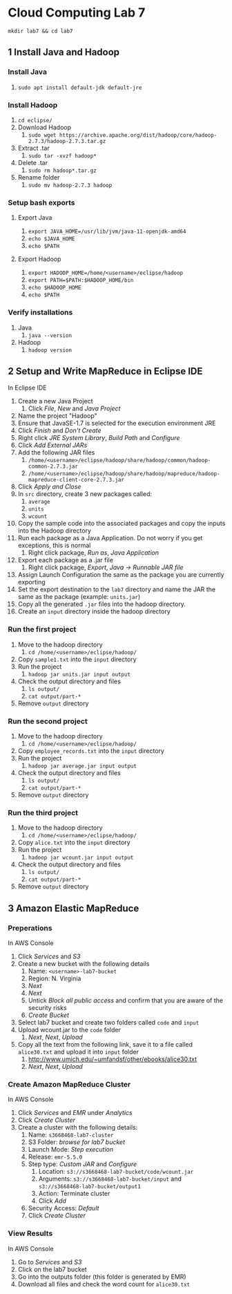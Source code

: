# Cloud Computing Lab 7

`mkdir lab7 && cd lab7`

## 1 Install Java and Hadoop

### Install Java

1. `sudo apt install default-jdk default-jre`

### Install Hadoop

1. `cd eclipse/`
2. Download Hadoop
   1. `sudo wget https://archive.apache.org/dist/hadoop/core/hadoop-2.7.3/hadoop-2.7.3.tar.gz`
3. Extract .tar
   1. `sudo tar -xvzf hadoop*`
4. Delete .tar
   1. `sudo rm hadoop*.tar.gz`
5. Rename folder
   1. `sudo mv hadoop-2.7.3 hadoop`

### Setup bash exports

1. Export Java
   1. `export JAVA_HOME=/usr/lib/jvm/java-11-openjdk-amd64`
   2. `echo $JAVA_HOME`
   3. `echo $PATH`

2. Export Hadoop
   1. `export HADOOP_HOME=/home/<username>/eclipse/hadoop`
   2. `export PATH=$PATH:$HADOOP_HOME/bin`
   3. `echo $HADOOP_HOME`
   4. `echo $PATH`

### Verify installations

1. Java
   1. `java --version`
2. Hadoop
   1. `hadoop version`

## 2 Setup and Write MapReduce in Eclipse IDE

In Eclipse IDE

1. Create a new Java Project
   1. Click *File*, *New* and *Java Project*
2. Name the project "Hadoop"
3. Ensure that JavaSE-1.7 is selected for the execution environment JRE
4. Click *Finish* and *Don't Create*
5. Right click *JRE System Library*, *Build Path* and *Configure*
6. Click *Add External JARs*
7. Add the following JAR files
   1. `/home/<username>/eclipse/hadoop/share/hadoop/common/hadoop-common-2.7.3.jar`
   2. `/home/<username>/eclipse/hadoop/share/hadoop/mapreduce/hadoop-mapreduce-client-core-2.7.3.jar`
8. Click *Apply and Close*
9. In `src` directory, create 3 new packages called:
   1. `average`
   2. `units`
   3. `wcount`
10. Copy the sample code into the associated packages and copy the inputs into the Hadoop directory
11. Run each package as a Java Application. Do not worry if you get exceptions, this is normal
    1. Right click package, *Run as*, *Java Application*
12. Export each package as a .jar file
    1. Right click package, *Export*, *Java -> Runnable JAR file*
13. Assign Launch Configuration the same as the package you are currently exporting
14. Set the export destination to the `lab7` directory and name the JAR the same as the package (example: `units.jar`)
15. Copy all the generated `.jar` files into the hadoop directory.
16. Create an `input` directory inside the hadoop directory

### Run the first project

1. Move to the hadoop directory
   1. `cd /home/<username>/eclipse/hadoop/`
2. Copy `sample1.txt` into the `input` directory
3. Run the project
   1. `hadoop jar units.jar input output`
4. Check the output directory and files
   1. `ls output/`
   2. `cat output/part-*`
5. Remove `output` directory

### Run the second project

1. Move to the hadoop directory
   1. `cd /home/<username>/eclipse/hadoop/`
2. Copy `employee_records.txt` into the `input` directory
3. Run the project
   1. `hadoop jar average.jar input output`
4. Check the output directory and files
   1. `ls output/`
   2. `cat output/part-*`
5. Remove `output` directory

### Run the third project

1. Move to the hadoop directory
   1. `cd /home/<username>/eclipse/hadoop/`
2. Copy `alice.txt` into the `input` directory
3. Run the project
   1. `hadoop jar wcount.jar input output`
4. Check the output directory and files
   1. `ls output/`
   2. `cat output/part-*`
5. Remove `output` directory

## 3 Amazon Elastic MapReduce

### Preperations

In AWS Console

1. Click *Services* and *S3*
2. Create a new bucket with the following details
   1. Name: `<username>-lab7-bucket`
   2. Region: N. Virginia
   3. *Next*
   4. *Next*
   5. Untick *Block all public access* and confirm that you are aware of the security risks
   6. *Create Bucket*
3. Select lab7 bucket and create two folders called `code` and `input`
4. Upload wcount.jar to the `code` folder
   1. *Next*, *Next*, *Upload*
5. Copy all the text from the following link, save it to a file called `alice30.txt` and upload it into `input` folder
   1. <http://www.umich.edu/~umfandsf/other/ebooks/alice30.txt>
   2. *Next*, *Next*, *Upload*

### Create Amazon MapReduce Cluster

In AWS Console

1. Click *Services* and *EMR* under *Analytics*
2. Click *Create Cluster*
3. Create a cluster with the following details:
   1. Name: `s3668468-lab7-cluster`
   2. S3 Folder: *browse for lab7 bucket*
   3. Launch Mode: *Step execution*
   4. Release: `emr-5.5.0`
   5. Step type: *Custom JAR* and *Configure*
      1. Location: `s3://s3668468-lab7-bucket/code/wcount.jar`
      2. Arguments: `s3://s3668468-lab7-bucket/input` and `s3://s3668468-lab7-bucket/output1`
      3. Action: Terminate cluster
      4. Click *Add*
   6. Security Access: *Default*
   7. Click *Create Cluster*

### View Results

In AWS Console

1. Go to *Services* and *S3*
2. Click on the lab7 bucket
3. Go into the outputs folder (this folder is generated by EMR)
4. Download all files and check the word count for `alice30.txt`

